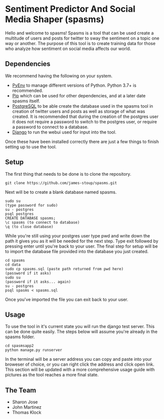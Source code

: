 # Sentiment Predictor And Social Media Shaper (spasms)

Hello and welcome to spasms! Spasms is a tool that can be used create a multitude of users and posts for twitter to sway the sentiment on a topic one way or another. The purpose of this tool is to create training data for those who analyze how sentiment on social media affects our world.

## Dependencies

We recommend having the following on your system.

- [PyEnv](https://github.com/pyenv/pyenv-installer "PyEnv") to manage different versions of Python. Python 3.7+ is recommended.
- [Pip](https://pip.pypa.io/en/stable/installing/ "Pip") which can be used for other dependencies, and at a later date spasms itself.
- [PostgreSQL](https://www.postgresql.org/docs/9.3/tutorial-install.html "PostgreSQL") to be able create the database used in the spasms tool in creation of twitter users and posts as well as storage of what was created. It is recommended that during the creation of the postgres user it does not require a password to switch to the postgres user, or require a password to connect to a database.
- [Django](https://docs.djangoproject.com/en/3.0/topics/install/ "Django") to run the webui used for input into the tool.

Once these have been installed correctly there are just a few things to finish setting up to use the tool.


## Setup

The first thing that needs to be done is to clone the repository.

```git clone https://github.com/james-stoup/spasms.git```

Next will be to create a blank database named spasms.

```
sudo su
(type password for sudo)
su - postgres
psql postgres
CREATE DATABASE spasms;
\c spasms (to connect to database)
\q (to close database)
```

While you're still using your postgres user type pwd and write down the path it gives you as it will be needed for the next step. Type exit followed by pressing enter until you're back to your user. The final step for setup will be to import the database file provided into the database you just created.

```
cd spasms
cd data
sudo cp spasms.sql (paste path returned from pwd here)
(password if it asks)
sudo su
(password if it asks... again)
su - postgres
psql spasms < spasms.sql
```

Once you've imported the file you can exit back to your user.

## Usage

To use the tool in it's current state you will run the django test server. This can be done quite easily. The steps below will assume you're already in the spasms folder.

```
cd spasmsapp2
python manage.py runserver
```

In the terminal will be a server address you can copy and paste into your broweser of choice, or you can right click the address and click open link. This section will be updated with a more comprehensive usage guide with pictures as the tool reaches a more final state.


## The Team

- Sharon Jose
- John Martinez
- Thomas Klock
